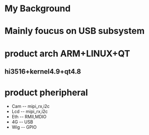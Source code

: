 # My Background
# Mainly foucus on USB subsystem
# product arch ARM+LINUX+QT
## hi3516+kernel4.9+qt4.8
# product pheripheral 
- Cam -- mipi_rx,i2c
- Lcd -- mipi_rx,i2c
- Eth -- RMII,MDIO 
- 4G  -- USB
- Wig -- GPIO
